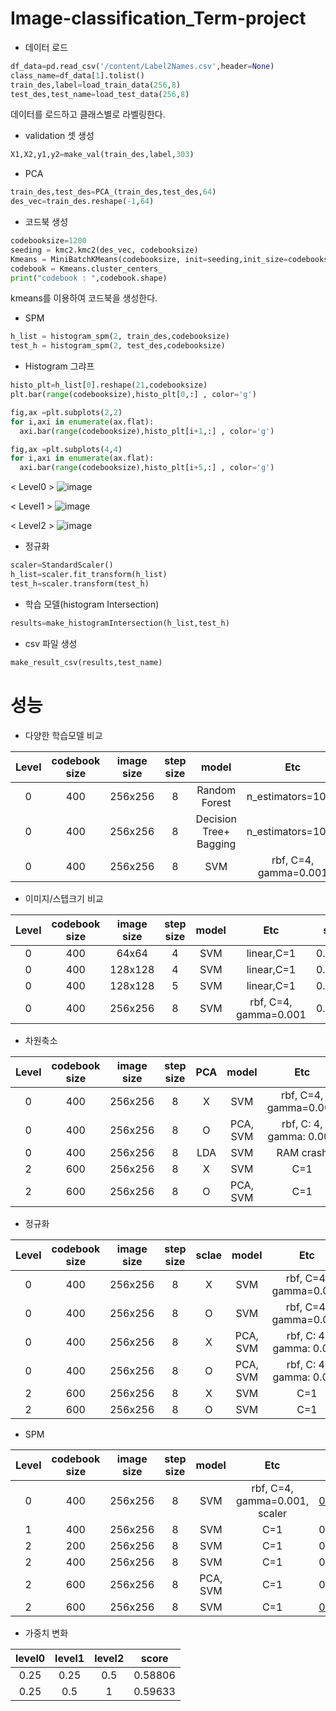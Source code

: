 # Image-classification_Term-project

- 데이터 로드
```python
df_data=pd.read_csv('/content/Label2Names.csv',header=None)
class_name=df_data[1].tolist()
train_des,label=load_train_data(256,8)
test_des,test_name=load_test_data(256,8)
```
데이터를 로드하고 클래스별로 라벨링한다.

- validation 셋 생성
```python
X1,X2,y1,y2=make_val(train_des,label,303)
```

- PCA
```python
train_des,test_des=PCA_(train_des,test_des,64)
des_vec=train_des.reshape(-1,64)
```
- 코드북 생성
```python
codebooksize=1200
seeding = kmc2.kmc2(des_vec, codebooksize) 
Kmeans = MiniBatchKMeans(codebooksize, init=seeding,init_size=codebooksize).fit(des_vec)
codebook = Kmeans.cluster_centers_
print("codebook : ",codebook.shape)
```
kmeans를 이용하여 코드북을 생성한다.


- SPM 
```python
h_list = histogram_spm(2, train_des,codebooksize)
test_h = histogram_spm(2, test_des,codebooksize)
```

- Histogram 그랴프
```python
histo_plt=h_list[0].reshape(21,codebooksize)
plt.bar(range(codebooksize),histo_plt[0,:] , color='g')

fig,ax =plt.subplots(2,2)
for i,axi in enumerate(ax.flat):
  axi.bar(range(codebooksize),histo_plt[i+1,:] , color='g')

fig,ax =plt.subplots(4,4)
for i,axi in enumerate(ax.flat):
  axi.bar(range(codebooksize),histo_plt[i+5,:] , color='g')
```

< Level0 >
![image](https://user-images.githubusercontent.com/46476876/70849964-93315e00-1ec8-11ea-84b1-67a3c7aa6df6.png)

 < Level1 > 
![image](https://user-images.githubusercontent.com/46476876/70849962-8a408c80-1ec8-11ea-9315-8ba9cafb6483.png)


   < Level2 >
![image](https://user-images.githubusercontent.com/46476876/70849950-7a28ad00-1ec8-11ea-849e-68bfec32efb4.png)



- 정규화
```python
scaler=StandardScaler()
h_list=scaler.fit_transform(h_list)
test_h=scaler.transform(test_h)
```
- 학습 모델(histogram Intersection)
```python
results=make_histogramIntersection(h_list,test_h)
```

- csv 파일 생성
```python
make_result_csv(results,test_name)
```

# 성능
- 다양한 학습모델 비교

| Level | codebook size | image size | step size  | model | Etc | score |
|:--:|:--:|:--:|:--:|:--:|:--:|:--:|
| 0 | 400 |  256x256 | 8 | Random Forest | n_estimators=1000 | 0.41193 |
| 0 | 400 |  256x256 | 8 | Decision Tree+ Bagging | n_estimators=1000 | 0.41193 |
| 0 | 400 |  256x256 | 8 | SVM | rbf, C=4, gamma=0.001 | 0.41193 |

- 이미지/스텝크기 비교

| Level | codebook size | image size | step size  | model | Etc | score |
|:--:|:--:|:--:|:--:|:--:|:--:|:--:|
| 0 | 400 |  64x64 | 4 | SVM | linear,C=1 | 0.31028 |
| 0 | 400 |  128x128 | 4 | SVM | linear,C=1 | 0.35992 |
| 0 | 400 |  128x128 | 5 | SVM | linear,C=1 | 0.37352 |
| 0 | 400 |  256x256 | 8 | SVM | rbf, C=4, gamma=0.001 | 0.41193 |

- 차원축소

| Level | codebook size | image size | step size  | PCA | model | Etc | score |
|:--:|:--:|:--:|:--:|:--:|:--:|:--:|:--:|
| 0 | 400 |  256x256 | 8 | X | SVM | rbf, C=4, gamma=0.001 | 0.41193 |
| 0 | 400 |  256x256 | 8 | O | PCA, SVM | rbf, C: 4, gamma: 0.001 | 0.43971 |
| 0 | 400 |  256x256 | 8 | LDA | SVM | RAM crash | -- |
| 2 | 600 |  256x256 | 8 | X | SVM | C=1 | 0.58806 |
| 2 | 600 |  256x256 | 8 | O | PCA, SVM | C=1 | 0.58806 |

- 정규화

| Level | codebook size | image size | step size  | sclae | model | Etc | score |
|:--:|:--:|:--:|:--:|:--:|:--:|:--:|:--:|
| 0 | 400 |  256x256 | 8 | X | SVM | rbf, C=4, gamma=0.001 | 0.41193 |
| 0 | 400 |  256x256 | 8 | O | SVM | rbf, C=4, gamma=0.001 | [0.43026](https://github.com/rkdogo08/Image-classification_Term-project/blob/master/code/term_project_level0.ipynb) |
| 0 | 400 |  256x256 | 8 | X | PCA, SVM | rbf, C: 4, gamma: 0.001 | 0.43971 |
| 0 | 400 |  256x256 | 8 | O | PCA, SVM | rbf, C: 4, gamma: 0.001 | [0.4444](https://github.com/rkdogo08/Image-classification_Term-project/blob/master/code/term_project_PCA_scale.ipynb) |
| 2 | 600 |  256x256 | 8 | X | SVM | C=1 | 0.59633 |
| 2 | 600 |  256x256 | 8 | O | SVM | C=1 | 0.60874 |



- SPM

| Level | codebook size | image size | step size  | model | Etc | score |
|:--:|:--:|:--:|:--:|:--:|:--:|:--:|
| 0 | 400 |  256x256 | 8 | SVM | rbf, C=4, gamma=0.001, scaler | [0.43026](https://github.com/rkdogo08/Image-classification_Term-project/blob/master/code/term_project_level0.ipynb) |
| 1 | 400 |  256x256 | 8 | SVM | C=1| 0.54078 |
| 2 | 200 |  256x256 | 8 | SVM | C=1| 0.56264 |
| 2 | 400 |  256x256 | 8 | SVM | C=1| 0.58747 |
| 2 | 600 |  256x256 | 8 | PCA, SVM | C=1 | 0.58806 |
| 2 | 600 |  256x256 | 8 | SVM | C=1 | [0.58806]() |

- 가중치 변화

 | level0 |  level1 | level2 | score |
|:--:|:--:|:--:|:--:|
 | 0.25 |  0.25| 0.5 | 0.58806 |
 | 0.25 |  0.5| 1 | 0.59633 |
